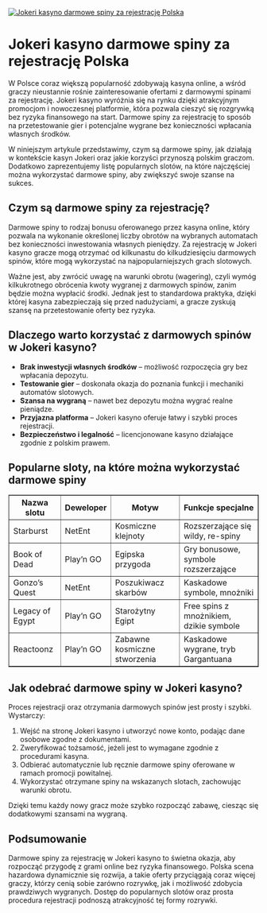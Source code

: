 [![Jokeri kasyno darmowe spiny za rejestrację Polska](https://123-caf.pages.dev/gitsignup.png)](https://vrmoo.ru/Bt82HjjY)

<h1>Jokeri kasyno darmowe spiny za rejestrację Polska</h1> <p>W Polsce coraz większą popularność zdobywają kasyna online, a wśród graczy nieustannie rośnie zainteresowanie ofertami z darmowymi spinami za rejestrację. Jokeri kasyno wyróżnia się na rynku dzięki atrakcyjnym promocjom i nowoczesnej platformie, która pozwala cieszyć się rozgrywką bez ryzyka finansowego na start. Darmowe spiny za rejestrację to sposób na przetestowanie gier i potencjalne wygrane bez konieczności wpłacania własnych środków.</p> <p>W niniejszym artykule przedstawimy, czym są darmowe spiny, jak działają w kontekście kasyn Jokeri oraz jakie korzyści przynoszą polskim graczom. Dodatkowo zaprezentujemy listę popularnych slotów, na które najczęściej można wykorzystać darmowe spiny, aby zwiększyć swoje szanse na sukces.</p>  <h2>Czym są darmowe spiny za rejestrację?</h2> <p>Darmowe spiny to rodzaj bonusu oferowanego przez kasyna online, który pozwala na wykonanie określonej liczby obrotów na wybranych automatach bez konieczności inwestowania własnych pieniędzy. Za rejestrację w Jokeri kasyno gracze mogą otrzymać od kilkunastu do kilkudziesięciu darmowych spinów, które mogą wykorzystać na najpopularniejszych grach slotowych.</p> <p>Ważne jest, aby zwrócić uwagę na warunki obrotu (wagering), czyli wymóg kilkukrotnego obrócenia kwoty wygranej z darmowych spinów, zanim będzie można wypłacić środki. Jednak jest to standardowa praktyka, dzięki której kasyna zabezpieczają się przed nadużyciami, a gracze zyskują szansę na przetestowanie oferty bez ryzyka.</p>  <h2>Dlaczego warto korzystać z darmowych spinów w Jokeri kasyno?</h2> <ul>   <li><strong>Brak inwestycji własnych środków</strong> – możliwość rozpoczęcia gry bez wpłacania depozytu.</li>   <li><strong>Testowanie gier</strong> – doskonała okazja do poznania funkcji i mechaniki automatów slotowych.</li>   <li><strong>Szansa na wygraną</strong> – nawet bez depozytu można wygrać realne pieniądze.</li>   <li><strong>Przyjazna platforma</strong> – Jokeri kasyno oferuje łatwy i szybki proces rejestracji.</li>   <li><strong>Bezpieczeństwo i legalność</strong> – licencjonowane kasyno działające zgodnie z polskim prawem.</li> </ul>  <h2>Popularne sloty, na które można wykorzystać darmowe spiny</h2> <table border="1" cellpadding="8" cellspacing="0">   <thead>     <tr>       <th>Nazwa slotu</th>       <th>Deweloper</th>       <th>Motyw</th>       <th>Funkcje specjalne</th>     </tr>   </thead>   <tbody>     <tr>       <td>Starburst</td>       <td>NetEnt</td>       <td>Kosmiczne klejnoty</td>       <td>Rozszerzające się wildy, re-spiny</td>     </tr>     <tr>       <td>Book of Dead</td>       <td>Play’n GO</td>       <td>Egipska przygoda</td>       <td>Gry bonusowe, symbole rozszerzające</td>     </tr>     <tr>       <td>Gonzo’s Quest</td>       <td>NetEnt</td>       <td>Poszukiwacz skarbów</td>       <td>Kaskadowe symbole, mnożniki</td>     </tr>     <tr>       <td>Legacy of Egypt</td>       <td>Play’n GO</td>       <td>Starożytny Egipt</td>       <td>Free spins z mnożnikiem, dzikie symbole</td>     </tr>     <tr>       <td>Reactoonz</td>       <td>Play’n GO</td>       <td>Zabawne kosmiczne stworzenia</td>       <td>Kaskadowe wygrane, tryb Gargantuana</td>     </tr>   </tbody> </table>  <h2>Jak odebrać darmowe spiny w Jokeri kasyno?</h2> <p>Proces rejestracji oraz otrzymania darmowych spinów jest prosty i szybki. Wystarczy:</p> <ol>   <li>Wejść na stronę Jokeri kasyno i utworzyć nowe konto, podając dane osobowe zgodne z dokumentami.</li>   <li>Zweryfikować tożsamość, jeżeli jest to wymagane zgodnie z procedurami kasyna.</li>   <li>Odbierać automatycznie lub ręcznie darmowe spiny oferowane w ramach promocji powitalnej.</li>   <li>Wykorzystać otrzymane spiny na wskazanych slotach, zachowując warunki obrotu.</li> </ol> <p>Dzięki temu każdy nowy gracz może szybko rozpocząć zabawę, ciesząc się dodatkowymi szansami na wygraną.</p>  <h2>Podsumowanie</h2> <p>Darmowe spiny za rejestrację w Jokeri kasyno to świetna okazja, aby rozpocząć przygodę z grami online bez ryzyka finansowego. Polska scena hazardowa dynamicznie się rozwija, a takie oferty przyciągają coraz więcej graczy, którzy cenią sobie zarówno rozrywkę, jak i możliwość zdobycia prawdziwych wygranych. Dostęp do popularnych slotów oraz prosta procedura rejestracji podnoszą atrakcyjność tej formy rozrywki.</p>
